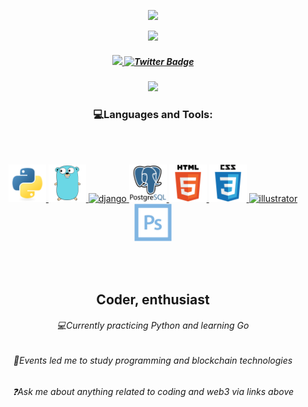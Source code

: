 <p align="center">
  <a href="https://github.com/smokyape">
    <img src="https://readme-typing-svg.herokuapp.com/?lines=<Hello,+World!/>;Welcome+to+my+profile...;Nice+to+meet+you!&center=true&size=30">
  </a>
</p>

<div id="header" align="center">
  <img src="https://media.giphy.com/media/H8FP5CniGPbB4zFnRR/giphy.gif" width="100"/>
</div>

<h5 align="center">
  <div id="badges">
  <a href="https://t.me/smokyape">
    <img src="https://img.shields.io/badge/Telegram-blue?logo=telegram&logoColor=white&style=for-the-badge"/>
  </a>
  <a href="https://twitter.com/smokyapedev">
    <img src="https://img.shields.io/badge/Twitter-blue?style=for-the-badge&logo=twitter&logoColor=white" alt="Twitter Badge"/>
  </a>
</div>
</h5>  

<p align="center">
  <a href="https://github.com/smokyape">
    <img src="https://readme-typing-svg.herokuapp.com/?lines=Learn+>+Code+>+Repeat&center=true&size=15">
  </a>
</p>

<h3 align="center">💻Languages and Tools:</h3>
<br>
</br>
<p align="center"> 
<a href="https://www.python.org" target="_blank" rel="noreferrer"> <img src="https://raw.githubusercontent.com/devicons/devicon/master/icons/python/python-original.svg" alt="python" width="60" height="60"/>
</a>
<a href="https://golang.org" target="_blank" rel="noreferrer"> <img src="https://raw.githubusercontent.com/devicons/devicon/master/icons/go/go-original.svg" alt="go" width="60" height="60"/>
</a> 
<a href="https://www.djangoproject.com/" target="_blank" rel="noreferrer"> <img src="https://cdn.worldvectorlogo.com/logos/django.svg" alt="django" width="60" height="60"/>
</a>
<a href="https://www.postgresql.org" target="_blank" rel="noreferrer"> <img src="https://raw.githubusercontent.com/devicons/devicon/master/icons/postgresql/postgresql-original-wordmark.svg" alt="postgresql" width="60" height="60"/> 
</a> 
<a href="https://www.w3.org/html/" target="_blank" rel="noreferrer"> <img src="https://raw.githubusercontent.com/devicons/devicon/master/icons/html5/html5-original-wordmark.svg" alt="html5" width="60" height="60"/>
</a>
<a href="https://www.w3schools.com/css/" target="_blank" rel="noreferrer"> 
<img src="https://raw.githubusercontent.com/devicons/devicon/master/icons/css3/css3-original-wordmark.svg" alt="css3" width="60" height="60"/>
</a> 
<a href="https://www.adobe.com/in/products/illustrator.html" target="_blank" rel="noreferrer"> <img src="https://www.vectorlogo.zone/logos/adobe_illustrator/adobe_illustrator-icon.svg" alt="illustrator" width="60" height="60"/>
</a>
<a href="https://www.photoshop.com/en" target="_blank" rel="noreferrer"> <img src="https://raw.githubusercontent.com/devicons/devicon/master/icons/photoshop/photoshop-line.svg" alt="photoshop" width="60" height="60"/>
</a> 
</p>

<br>
</br>

## <div align="center">Coder, enthusiast</div>  
  

###### <div align="center">💻Currently practicing Python and learning Go</div>  
  

###### <div align="center">💎Events led me to study programming and blockchain technologies</div>  
  

###### <div align="center">❓Ask me about anything related to coding and web3 via links above</div>  
  

<br/>    



